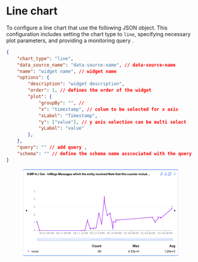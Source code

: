 # Line chart

To configure a line chart that  use the following JSON object. This configuration includes setting the chart type to `line`, specifying necessary plot parameters, and providing a monitoring query .

```json
{
    "chart_type": "line",
    "data_source_name": "data-source-name", // data-source-name
    "name": "widget name", // widget name
    "options": {
        "description": "widget description",
        "order": 1, // defines the order of the widget
        "plot": {
            "groupBy": "", // 
            "x": "timestamp", // colum to be selected for x axis
            "xLabel": "Timestamp",
            "y": ["value"], // y axis selection can be multi select
            "yLabel": "value"
        },
    },
    "query": "" // add query ,
    "schema": "" // define the schema name asscociated with the query
}
```





<figure><img src="../../../../.gitbook/assets/image (258).png" alt=""><figcaption></figcaption></figure>
